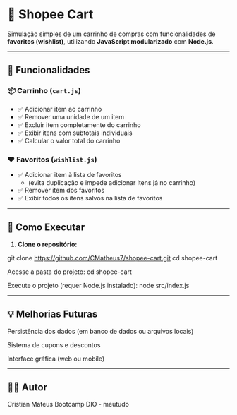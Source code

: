 # 🛒 Shopee Cart

Simulação simples de um carrinho de compras com funcionalidades de **favoritos (wishlist)**, utilizando **JavaScript modularizado** com **Node.js**.

---

## 🔧 Funcionalidades

### 📦 Carrinho (`cart.js`)
- ✅ Adicionar item ao carrinho  
- ✅ Remover uma unidade de um item  
- ✅ Excluir item completamente do carrinho  
- ✅ Exibir itens com subtotais individuais  
- ✅ Calcular o valor total do carrinho  

### ❤️ Favoritos (`wishlist.js`)
- ✅ Adicionar item à lista de favoritos  
  - (evita duplicação e impede adicionar itens já no carrinho)  
- ✅ Remover item dos favoritos  
- ✅ Exibir todos os itens salvos na lista de favoritos  

---

## 🚀 Como Executar

1. **Clone o repositório:**

git clone https://github.com/CMatheus7/shopee-cart.git
cd shopee-cart

Acesse a pasta do projeto:
cd shopee-cart

Execute o projeto (requer Node.js instalado):
node src/index.js

---

## 💡 Melhorias Futuras
Persistência dos dados (em banco de dados ou arquivos locais)

Sistema de cupons e descontos

Interface gráfica (web ou mobile)

---
## 👨‍💻 Autor
Cristian Mateus
Bootcamp DIO - meutudo
